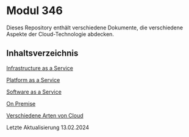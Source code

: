 # Modul 346

Dieses Repository enthält verschiedene Dokumente, die verschiedene Aspekte der Cloud-Technologie abdecken.

## Inhaltsverzeichnis

[Infrastructure as a Service](https://github.com/FclaudeM/M346_/blob/main/Infrastructure%20as%20a%20Service.md)

[Platform as a Service](https://github.com/FclaudeM/M346_/blob/main/Platform%20as%20a%20Service.md)

[Software as a Service](https://github.com/FclaudeM/M346_/blob/main/Software%20as%20a%20Service.md)

[On Premise](https://github.com/FclaudeM/M346_/blob/main/On%20Premise.md)

[Verschiedene Arten von Cloud](https://github.com/FclaudeM/M346_/blob/main/Verschiedene%20Arten%20von%20Cloud.md)

Letzte Aktualisierung 13.02.2024
